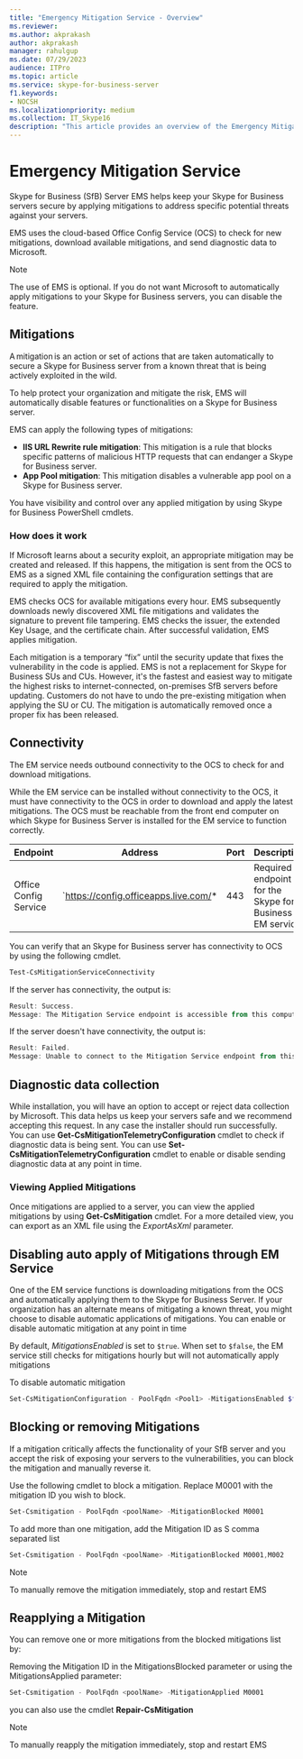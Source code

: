 ```yaml
---
title: "Emergency Mitigation Service - Overview"
ms.reviewer: 
ms.author: akprakash
author: akprakash
manager: rahulgup
ms.date: 07/29/2023
audience: ITPro
ms.topic: article
ms.service: skype-for-business-server
f1.keywords:
- NOCSH
ms.localizationpriority: medium
ms.collection: IT_Skype16
description: "This article provides an overview of the Emergency Mitigation Service."
---
```


# Emergency Mitigation Service
Skype for Business (SfB) Server EMS helps keep your Skype for Business servers secure by applying mitigations to address specific potential threats against your servers.  

EMS uses the cloud-based Office Config Service (OCS) to check for new mitigations, download available mitigations, and send diagnostic data to Microsoft.  

> [!NOTE]
> The use of EMS is optional. If you do not want Microsoft to automatically apply mitigations to your Skype for Business servers, you can disable the feature. 

## Mitigations

A mitigation is an action or set of actions that are taken automatically to secure a Skype for Business server from a known threat that is being actively exploited in the wild.  

To help protect your organization and mitigate the risk, EMS will automatically disable features or functionalities on a Skype for Business server. 
 
EMS can apply the following types of mitigations: 

- **IIS URL Rewrite rule mitigation**: This mitigation is a rule that blocks specific patterns of malicious HTTP requests that can endanger a Skype for Business server.
- **App Pool mitigation**: This mitigation disables a vulnerable app pool on a Skype for Business server.

You have visibility and control over any applied mitigation by using Skype for Business PowerShell cmdlets. 

 ### How does it work
 
If Microsoft learns about a security exploit, an appropriate mitigation may be created and released. If this happens, the mitigation is sent from the OCS to EMS as a signed XML file containing the configuration settings that are required to apply the mitigation. 

EMS checks OCS for available mitigations every hour. EMS subsequently downloads newly discovered XML file mitigations and validates the signature to prevent file tampering. EMS checks the issuer, the extended Key Usage, and the certificate chain. After successful validation, EMS applies mitigation. 

Each mitigation is a temporary “fix” until the security update that fixes the vulnerability in the code is applied. EMS is not a replacement for Skype for Business SUs and CUs. However, it's the fastest and easiest way to mitigate the highest risks to internet-connected, on-premises SfB servers before updating. Customers do not have to undo the pre-existing mitigation when applying the SU or CU. The mitigation is automatically removed once a proper fix has been released.

## Connectivity

The EM service needs outbound connectivity to the OCS to check for and download mitigations. 

While the EM service can be installed without connectivity to the OCS, it must have connectivity to the OCS in order to download and apply the latest mitigations. The OCS must be reachable from the front end computer on which Skype for Business Server is installed for the EM service to function correctly.

|Endpoint|Address|Port|Description|
|---|---|---|---|
|Office Config Service|`https://config.officeapps.live.com/*|443|Required endpoint for the Skype for Business EM service|

You can verify that an Skype for Business server has connectivity to OCS by using the following cmdlet.

```Powershell
Test-CsMitigationServiceConnectivity
```
If the server has connectivity, the output is:

```powershell
Result: Success.
Message: The Mitigation Service endpoint is accessible from this computer.
```

If the server doesn't have connectivity, the output is:

```Powershell
Result: Failed.
Message: Unable to connect to the Mitigation Service endpoint from this computer.
```


## Diagnostic data collection

While installation, you will have an option to accept or reject data collection by Microsoft. This data helps us keep your servers safe and we recommend accepting this request.
In any case the installer should run successfully.
You can use **Get-CsMitigationTelemetryConfiguration** cmdlet to check if diagnostic data is being sent. 
You can use **Set-CsMitigationTelemetryConfiguration** cmdlet  to enable or disable sending diagnostic data at any point in time.

### Viewing Applied Mitigations

Once mitigations are applied to a server, you can view the applied mitigations by using **Get-CsMitigation** cmdlet.
For a more detailed view, you can export as an XML file using the *ExportAsXml* parameter.

## Disabling auto apply of Mitigations through EM Service

One of the EM service functions is downloading mitigations from the OCS and automatically applying them to the Skype for Business Server. If your organization has an alternate means of mitigating a known threat, you might choose to disable automatic applications of mitigations. You can enable or disable automatic mitigation at any point in time

By default, _MitigationsEnabled_ is set to `$true`. When set to `$false`, the EM service still checks for mitigations hourly but will not automatically apply mitigations

To disable automatic mitigation
```Powershell
Set-CsMitigationConfiguration - PoolFqdn <Pool1> -MitigationsEnabled $false
```

## Blocking or removing Mitigations
If a mitigation critically affects the functionality of your SfB server and you accept the risk of exposing your servers to the vulnerabilities, you can block the mitigation and manually reverse it. 

Use the following cmdlet to block a mitigation. Replace M0001 with the mitigation ID you wish to block.
```Powershell
Set-Csmitigation - PoolFqdn <poolName> -MitigationBlocked M0001
```

To add more than one mitigation, add the Mitigation ID as S comma separated list
```Powershell
Set-Csmitigation - PoolFqdn <poolName> -MitigationBlocked M0001,M002
```
> [!NOTE]
> To manually remove the mitigation immediately, stop and restart EMS

## Reapplying a Mitigation

You can remove one or more mitigations from the blocked mitigations list by:

Removing the Mitigation ID in the MitigationsBlocked parameter or using the MitigationsApplied parameter: 


```PowerShell
Set-Csmitigation - PoolFqdn <poolName> -MitigationApplied M0001
```

you can also use the cmdlet **Repair-CsMitigation**

> [!NOTE]
> To manually reapply the mitigation immediately, stop and restart EMS


